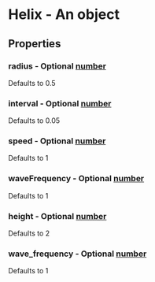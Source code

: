 

# Helix - An object



## Properties



### radius - Optional [number](number)



Defaults to 0.5



### interval - Optional [number](number)



Defaults to 0.05



### speed - Optional [number](number)



Defaults to 1



### waveFrequency - Optional [number](number)



Defaults to 1



### height - Optional [number](number)



Defaults to 2



### wave_frequency - Optional [number](number)



Defaults to 1

